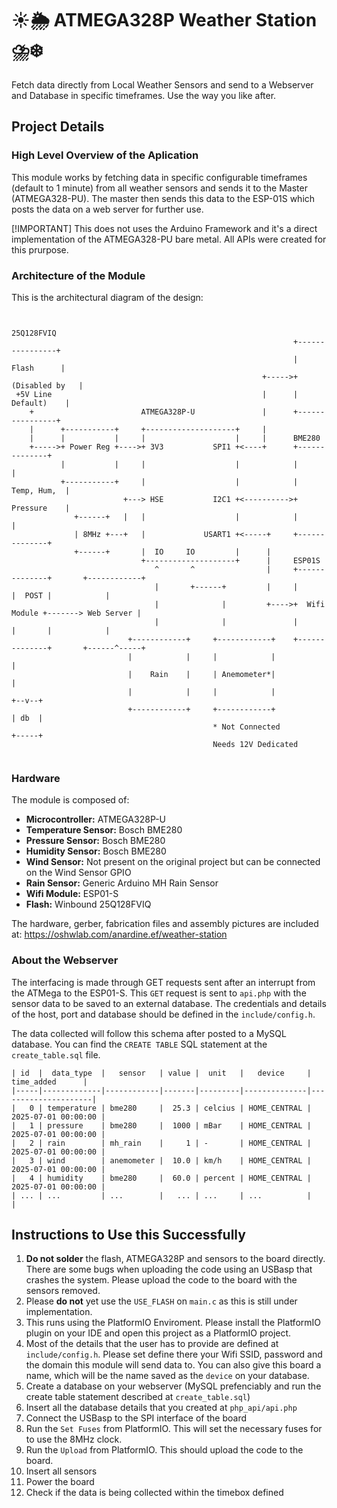 # ☀️🌦️ ATMEGA328P Weather Station ⛈️❄️
Fetch data directly from Local Weather Sensors and send to a Webserver and Database in specific timeframes. Use the way you like after.

## Project Details
### High Level Overview of the Aplication

This module works by fetching data in specific configurable timeframes (default to 1 minute) from all weather sensors and sends it to the Master (ATMEGA328-PU).
The master then sends this data to the ESP-01S which posts the data on a web server for further use.

[!IMPORTANT]
This does not uses the Arduino Framework and it's a direct implementation of the ATMEGA328-PU bare metal. All APIs were created for this prurpose.

### Architecture of the Module
This is the architectural diagram of the design:
```

                                                               25Q128FVIQ
                                                               +----------------+
                                                               |     Flash      |
                                                        +----->+ (Disabled by   |
 +5V Line                                               |      |    Default)    |
    +                        ATMEGA328P-U               |      +----------------+
    |      +-----------+     +--------------------+     |      
    |      |           |     |                    |     |      BME280
    +----->+ Power Reg +---->+ 3V3           SPI1 +<----+      +--------------+
           |           |     |                    |            |              |
           +-----------+     |                    |            |  Temp, Hum,  |
                         +---> HSE           I2C1 +<---------->+  Pressure    |
              +------+   |   |                    |            |              |
              | 8MHz +---+   |             USART1 +<-----+     +--------------+
              +------+       |  IO     IO         |      |
                             +--------------------+      |     ESP01S
                                ^       ^                |     +--------------+       +------------+
                                |       +------+         |     |              |  POST |            |
                                |              |         +---->+  Wifi Module +-------> Web Server |
                                |              |               |              |       |            |
                          +------------+     +------------+    +--------------+       +------^-----+
                          |            |     |            |                                  |
                          |    Rain    |     | Anemometer*|                                  |
                          |            |     |            |                               +--v--+
                          +------------+     +------------+                               | db  |
                                             * Not Connected                              +-----+
                                             Needs 12V Dedicated


```


### Hardware

The module is composed of:

- **Microcontroller:** ATMEGA328P-U
- **Temperature Sensor:** Bosch BME280
- **Pressure Sensor:** Bosch BME280
- **Humidity Sensor:** Bosch BME280
- **Wind Sensor:** Not present on the original project but can be connected on the Wind Sensor GPIO
- **Rain Sensor:** Generic Arduino MH Rain Sensor
- **Wifi Module:** ESP01-S
- **Flash:** Winbound 25Q128FVIQ

The hardware, gerber, fabrication files and assembly pictures are included at: https://oshwlab.com/anardine.ef/weather-station

### About the Webserver

The interfacing is made through GET requests sent after an interrupt from the ATMega to the ESP01-S. This `GET` request is sent to `api.php` with the sensor data to be saved to an external database.
The credentials and details of the host, port and database should be defined in the `include/config.h`.

The data collected will follow this schema after posted to a MySQL database. You can find the `CREATE TABLE` SQL statement at the `create_table.sql` file.

```
| id  |  data_type  |   sensor   | value |  unit   |   device     |     time_added      |
|-----|-------------|------------|-------|---------|--------------|---------------------|
|   0 | temperature | bme280     |  25.3 | celcius | HOME_CENTRAL | 2025-07-01 00:00:00 |
|   1 | pressure    | bme280     |  1000 | mBar    | HOME_CENTRAL | 2025-07-01 00:00:00 |
|   2 | rain        | mh_rain    |     1 | -       | HOME_CENTRAL | 2025-07-01 00:00:00 |
|   3 | wind        | anemometer |  10.0 | km/h    | HOME_CENTRAL | 2025-07-01 00:00:00 |
|   4 | humidity    | bme280     |  60.0 | percent | HOME_CENTRAL | 2025-07-01 00:00:00 |
| ... | ...         | ...        |   ... | ...     | ...          |                     |

```

## Instructions to Use this Successfully
1. **Do not solder** the flash, ATMEGA328P and sensors to the board directly. There are some bugs when uploading the code using an USBasp that crashes the system. Please upload the code to the board with the sensors removed.
2. Please **do not** yet use the `USE_FLASH` on `main.c` as this is still under implementation.
3. This runs using the PlatformIO Enviroment. Please install the PlatformIO plugin on your IDE and open this project as a PlatformIO project. 
4. Most of the details that the user has to provide are defined at `include/config.h`. Please set define there your Wifi SSID, password and the domain this module will send data to. You can also give this board a name, which will be the name saved as the `device` on your database.
5. Create a database on your webserver (MySQL prefenciably and run the create table statement described at `create_table.sql`)
6. Insert all the database details that you created at `php_api/api.php`
7. Connect the USBasp to the SPI interface of the board
8. Run the `Set Fuses` from PlatformIO. This will set the necessary fuses for to use the 8MHz clock.
9. Run the `Upload` from PlatformIO. This should upload the code to the board.
10. Insert all sensors
11. Power the board
12. Check if the data is being collected within the timebox defined